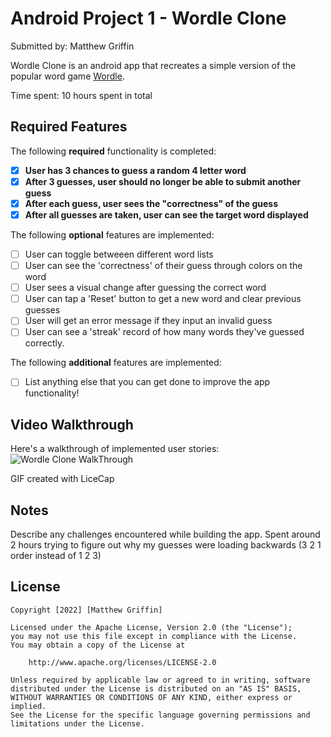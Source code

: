 # Android Project 1 - Wordle Clone

Submitted by: Matthew Griffin

Wordle Clone is an android app that recreates a simple version of the popular word game [Wordle](https://www.nytimes.com/games/wordle/index.html). 

Time spent: 10 hours spent in total

## Required Features

The following **required** functionality is completed:

- [x] **User has 3 chances to guess a random 4 letter word**
- [x] **After 3 guesses, user should no longer be able to submit another guess**
- [x] **After each guess, user sees the "correctness" of the guess**
- [x] **After all guesses are taken, user can see the target word displayed**

The following **optional** features are implemented:

- [ ] User can toggle betweeen different word lists
- [ ] User can see the 'correctness' of their guess through colors on the word 
- [ ] User sees a visual change after guessing the correct word
- [ ] User can tap a 'Reset' button to get a new word and clear previous guesses
- [ ] User will get an error message if they input an invalid guess
- [ ] User can see a 'streak' record of how many words they've guessed correctly.

The following **additional** features are implemented:

* [ ] List anything else that you can get done to improve the app functionality!

## Video Walkthrough

Here's a walkthrough of implemented user stories:
<img src='https://imgur.com/a/fuvglmV.gif' title='Wordle Clone WalkThrough' width='' alt='Wordle Clone WalkThrough' />



GIF created with LiceCap 


## Notes

Describe any challenges encountered while building the app.
Spent around 2 hours trying to figure out why my guesses were loading backwards (3 2 1 order instead of 1 2 3)

## License

    Copyright [2022] [Matthew Griffin]

    Licensed under the Apache License, Version 2.0 (the "License");
    you may not use this file except in compliance with the License.
    You may obtain a copy of the License at

        http://www.apache.org/licenses/LICENSE-2.0

    Unless required by applicable law or agreed to in writing, software
    distributed under the License is distributed on an "AS IS" BASIS,
    WITHOUT WARRANTIES OR CONDITIONS OF ANY KIND, either express or implied.
    See the License for the specific language governing permissions and
    limitations under the License.
